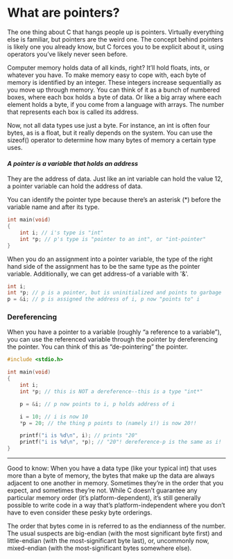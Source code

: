 # What are pointers?

The one thing about C that hangs people up is pointers. Virtually everything else is familiar, but pointers are the weird one. The concept behind pointers is likely one you already know, but C forces you to be explicit about it, using operators you’ve likely never seen before.

Computer memory holds data of all kinds, right? It’ll hold floats, ints, or whatever you have. To make memory easy to cope with, each byte of memory is identified by an integer. These integers increase sequentially as you move up through memory. You can think of it as a bunch of numbered boxes, where each box holds a byte of data. Or like a big array where each element holds a byte, if you come from a language with arrays. The number that represents each box is called its address.

Now, not all data types use just a byte. For instance, an int is often four bytes, as is a float, but it really depends on the system. You can use the sizeof() operator to determine how many bytes of memory a certain type uses.

#### *A pointer is a variable that holds an address*

They are the address of data. Just like an int variable can hold the value 12, a pointer variable can hold the address of data.

You can identify the pointer type because there’s an asterisk (*) before the variable name and after its type.

```c
int main(void)
{
    int i; // i's type is "int"
    int *p; // p's type is "pointer to an int", or "int-pointer"
}
```
When you do an assignment into a pointer variable, the type of the right hand side of the assignment has to
be the same type as the pointer variable. Additionally, we can get address-of a variable with '&'.

```c
int i;
int *p; // p is a pointer, but is uninitialized and points to garbage
p = &i; // p is assigned the address of i, p now "points to" i
```

### Dereferencing

When you have a pointer to a variable (roughly “a reference to a variable”), you can use the referenced variable
through the pointer by dereferencing the pointer. You can think of this as “de-pointering” the pointer.

```c
#include <stdio.h>

int main(void)
{
    int i;
    int *p; // this is NOT a dereference--this is a type "int*"

    p = &i; // p now points to i, p holds address of i

    i = 10; // i is now 10
    *p = 20; // the thing p points to (namely i!) is now 20!!

    printf("i is %d\n", i); // prints "20"
    printf("i is %d\n", *p); // "20"! dereference-p is the same as i!
}
```

---

Good to know: When you have a data type (like your typical int) that uses more than a byte of memory, the bytes that make up the data are always adjacent to one another in memory. Sometimes they’re in the order that you expect, and sometimes they’re not. While C doesn’t guarantee any particular memory order (it’s platform-dependent), it’s still generally possible to write code in a way that’s platform-independent where you don’t have to even consider these pesky byte orderings.

The order that bytes come in is referred to as the endianness of the number. The usual suspects are big-endian (with the most significant byte first) and little-endian (with the most-significant byte last), or, uncommonly now, mixed-endian (with the most-significant bytes somewhere else).